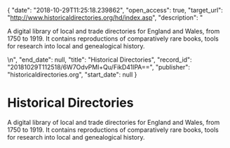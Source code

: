 {
  "date": "2018-10-29T11:25:18.239862", 
  "open_access": true, 
  "target_url": "http://www.historicaldirectories.org/hd/index.asp", 
  "description": "<p>A digital library of local and trade directories for England and Wales, from 1750 to 1919. It contains reproductions of comparatively rare books, tools for research into local and genealogical history.</p>\n", 
  "end_date": null, 
  "title": "Historical Directories", 
  "record_id": "20181029T112518/6W7OdvPMl+Qu/FikD41lPA==", 
  "publisher": "historicaldirectories.org", 
  "start_date": null
}

# Historical Directories

<p>A digital library of local and trade directories for England and Wales, from 1750 to 1919. It contains reproductions of comparatively rare books, tools for research into local and genealogical history.</p>
